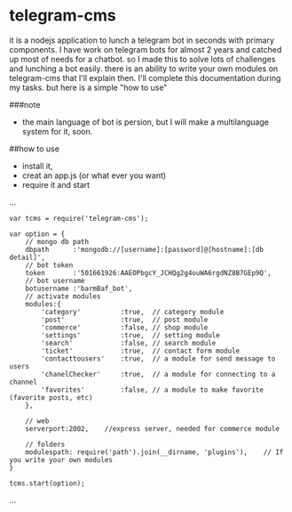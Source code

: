 # telegram-cms
it is a nodejs application to lunch a telegram bot in seconds with primary components.
I have work on telegram bots for almost 2 years and catched up most of needs for a chatbot. so I made this to solve lots of challenges and lunching a bot easily.
there is an ability to write your own modules on telegram-cms that I'll explain then.
I'll complete this documentation during my tasks. but here is a simple "how to use"

###note
- the main language of bot is persion, but I will make a multilanguage system for it, soon.

##how to use
- install it,
- creat an app.js (or what ever you want)
- require it and start

...

    var tcms = require('telegram-cms');

    var option = {
        // mongo db path
        dbpath      :'mongodb://[username]:[password]@[hostname]:[db detail]',
        // bot token
        token       :'501661926:AAEOPbgcY_JCHQg2g4ouWA6rgdNZ8B7GEp9Q',
        // bot username
        botusername :'barmBaf_bot',
        // activate modules
        modules:{
            'category'          :true,	// category module
            'post'              :true,	// post module
            'commerce'          :false,	// shop module
            'settings'          :true,	// setting module
            'search'            :false,	// search module
            'ticket'            :true,	// contact form module
            'contacttousers'    :true,	// a module for send message to users
            'chanelChecker'     :true,	// a module for connecting to a channel
            'favorites'         :false,	// a module to make favorite (favorite posts, etc)
        },

        // web
        serverport:2002,	//express server, needed for commerce module

        // folders
        modulespath: require('path').join(__dirname, 'plugins'),	// If you write your own modules
    }

    tcms.start(option);
...